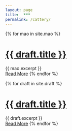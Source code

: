 ```yaml
---
layout: page
title:  ***
permalink: /cattery/
---
```


{% for mao in site.mao %}
   <h1>
     <a href="{{ mao.url }}">{{ draft.title }}</a>
   </h1>
   <div class="entry">
         {{ mao.excerpt }}
   </div>
   <a href="{{ mao.url }}" class="read-more">Read More</a>
{% endfor %}

{% for draft in site.draft %}
   <h1>
     <a href="{{ draft.url }}">{{ draft.title }}</a>
   </h1>
   <div class="entry">
         {{ draft.excerpt }}
   </div>
   <a href="{{ draft.url }}" class="read-more">Read More</a>
{% endfor %}

